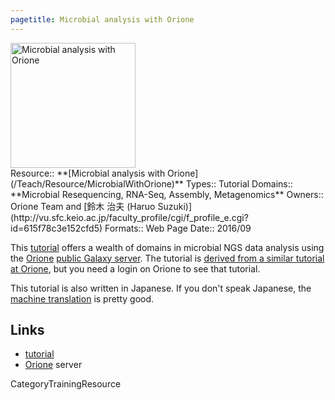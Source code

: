 ```yaml
---
pagetitle: Microbial analysis with Orione
---
```

<div class='center'>
<a href='http://wiki.pitagora-galaxy.org/wiki/index.php/Orione-live-supplement'><img src='/PublicGalaxyServers/OrioneLogo.png' alt='Microbial analysis with Orione' height="200" /></a>
</div>





<div class='deploymentbox'>
 Resource:: **[Microbial analysis with Orione](/Teach/Resource/MicrobialWithOrione)**
 Types:: Tutorial
 Domains:: **Microbial Resequencing, RNA-Seq, Assembly, Metagenomics** 
 Owners:: Orione Team and [鈴木 治夫 (Haruo Suzuki)](http://vu.sfc.keio.ac.jp/faculty_profile/cgi/f_profile_e.cgi?id=615f78c3e152cfd5)
 Formats:: Web Page 
 Date:: 2016/09 
</div>

This [tutorial](http://wiki.pitagora-galaxy.org/wiki/index.php/Orione-live-supplement) offers a wealth of domains in microbial NGS data analysis using the [Orione](https://orione.crs4.it/) [public Galaxy server](/PublicGalaxyServers#orione).  The tutorial is [derived from a similar tutorial at Orione](https://orione.crs4.it/u/puva/p/orione-live-supplement), but you need a login on Orione to see that tutorial.

This tutorial is also written in Japanese.  If you don't speak Japanese, the [machine translation](https://translate.google.com/translate?tl=en&js=y&hl=en&ie=UTF-8&u=http%3A%2F%2Fwiki.pitagora-galaxy.org%2Fwiki%2Findex.php%2FOrione-live-supplement&edit-text=) is pretty good.


## Links

* [tutorial](http://wiki.pitagora-galaxy.org/wiki/index.php/Orione-live-supplement) 
* [Orione](https://orione.crs4.it/) server


CategoryTrainingResource

